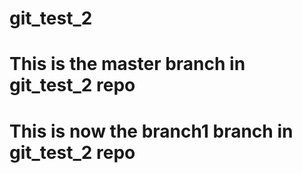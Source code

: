 # git_test_2
# This is the master branch in git_test_2 repo
# This is now the branch1 branch in git_test_2 repo
